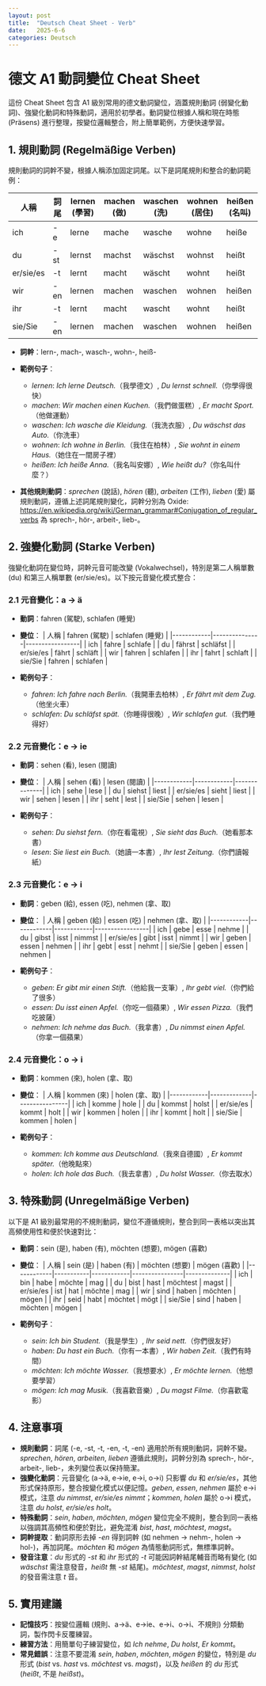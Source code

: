 ```yaml
---
layout: post
title:  "Deutsch Cheat Sheet - Verb"
date:   2025-6-6
categories: Deutsch
---
```


<!-- 流量追蹤 -->
<script src="{{ '/assets/js/momo-script.js' | relative_url }}"></script>


# 德文 A1 動詞變位 Cheat Sheet

這份 Cheat Sheet 包含 A1 級別常用的德文動詞變位，涵蓋規則動詞 (弱變化動詞)、強變化動詞和特殊動詞，適用於初學者。動詞變位根據人稱和現在時態 (Präsens) 進行整理，按變位邏輯整合，附上簡單範例，方便快速學習。

## 1. 規則動詞 (Regelmäßige Verben)
規則動詞的詞幹不變，根據人稱添加固定詞尾。以下是詞尾規則和整合的動詞範例：

| 人稱       | 詞尾   | lernen (學習) | machen (做) | waschen (洗) | wohnen (居住) | heißen (名叫) |
|------------|--------|---------------|-------------|--------------|---------------|---------------|
| ich        | -e     | lerne         | mache       | wasche       | wohne         | heiße         |
| du         | -st    | lernst        | machst      | wäschst      | wohnst        | heißt         |
| er/sie/es  | -t     | lernt         | macht       | wäscht       | wohnt         | heißt         |
| wir        | -en    | lernen        | machen      | waschen      | wohnen        | heißen        |
| ihr        | -t     | lernt         | macht       | wascht       | wohnt         | heißt         |
| sie/Sie    | -en    | lernen        | machen      | waschen      | wohnen        | heißen        |

- **詞幹**：lern-, mach-, wasch-, wohn-, heiß-
- **範例句子**：
  - *lernen*: *Ich lerne Deutsch.*（我學德文）, *Du lernst schnell.*（你學得很快）
  - *machen*: *Wir machen einen Kuchen.*（我們做蛋糕）, *Er macht Sport.*（他做運動）
  - *waschen*: *Ich wasche die Kleidung.*（我洗衣服）, *Du wäschst das Auto.*（你洗車）
  - *wohnen*: *Ich wohne in Berlin.*（我住在柏林）, *Sie wohnt in einem Haus.*（她住在一間房子裡）
  - *heißen*: *Ich heiße Anna.*（我名叫安娜）, *Wie heißt du?*（你名叫什麼？）

- **其他規則動詞**：*sprechen* (說話), *hören* (聽), *arbeiten* (工作), *lieben* (愛) 屬規則動詞，遵循上述詞尾規則變化，詞幹分別為 Oxide: https://en.wikipedia.org/wiki/German_grammar#Conjugation_of_regular_verbs 為 sprech-, hör-, arbeit-, lieb-。

## 2. 強變化動詞 (Starke Verben)
強變化動詞在變位時，詞幹元音可能改變 (Vokalwechsel)，特別是第二人稱單數 (du) 和第三人稱單數 (er/sie/es)。以下按元音變化模式整合：

### 2.1 元音變化：a → ä
- **動詞**：fahren (駕駛), schlafen (睡覺)
- **變位**：
  | 人稱       | fahren (駕駛) | schlafen (睡覺) |
  |------------|---------------|-----------------|
  | ich        | fahre         | schlafe         |
  | du         | fährst        | schläfst        |
  | er/sie/es  | fährt         | schläft         |
  | wir        | fahren        | schlafen        |
  | ihr        | fahrt         | schlaft         |
  | sie/Sie    | fahren        | schlafen        |

- **範例句子**：
  - *fahren*: *Ich fahre nach Berlin.*（我開車去柏林）, *Er fährt mit dem Zug.*（他坐火車）
  - *schlafen*: *Du schläfst spät.*（你睡得很晚）, *Wir schlafen gut.*（我們睡得好）

### 2.2 元音變化：e → ie
- **動詞**：sehen (看), lesen (閱讀)
- **變位**：
  | 人稱       | sehen (看) | lesen (閱讀) |
  |------------|------------|--------------|
  | ich        | sehe       | lese         |
  | du         | siehst     | liest        |
  | er/sie/es  | sieht      | liest        |
  | wir        | sehen      | lesen        |
  | ihr        | seht       | lest         |
  | sie/Sie    | sehen      | lesen        |

- **範例句子**：
  - *sehen*: *Du siehst fern.*（你在看電視）, *Sie sieht das Buch.*（她看那本書）
  - *lesen*: *Sie liest ein Buch.*（她讀一本書）, *Ihr lest Zeitung.*（你們讀報紙）

### 2.3 元音變化：e → i
- **動詞**：geben (給), essen (吃), nehmen (拿、取)
- **變位**：
  | 人稱       | geben (給) | essen (吃) | nehmen (拿、取) |
  |------------|------------|------------|-----------------|
  | ich        | gebe       | esse       | nehme           |
  | du         | gibst      | isst       | nimmst          |
  | er/sie/es  | gibt       | isst       | nimmt           |
  | wir        | geben      | essen      | nehmen          |
  | ihr        | gebt       | esst       | nehmt           |
  | sie/Sie    | geben      | essen      | nehmen          |

- **範例句子**：
  - *geben*: *Er gibt mir einen Stift.*（他給我一支筆）, *Ihr gebt viel.*（你們給了很多）
  - *essen*: *Du isst einen Apfel.*（你吃一個蘋果）, *Wir essen Pizza.*（我們吃披薩）
  - *nehmen*: *Ich nehme das Buch.*（我拿書）, *Du nimmst einen Apfel.*（你拿一個蘋果）

### 2.4 元音變化：o → i
- **動詞**：kommen (來), holen (拿、取)
- **變位**：
  | 人稱       | kommen (來) | holen (拿、取) |
  |------------|-------------|----------------|
  | ich        | komme       | hole           |
  | du         | kommst      | holst          |
  | er/sie/es  | kommt       | holt           |
  | wir        | kommen      | holen          |
  | ihr        | kommt       | holt           |
  | sie/Sie    | kommen      | holen          |

- **範例句子**：
  - *kommen*: *Ich komme aus Deutschland.*（我來自德國）, *Er kommt später.*（他晚點來）
  - *holen*: *Ich hole das Buch.*（我去拿書）, *Du holst Wasser.*（你去取水）

## 3. 特殊動詞 (Unregelmäßige Verben)
以下是 A1 級別最常用的不規則動詞，變位不遵循規則，整合到同一表格以突出其高頻使用性和便於快速對比：

- **動詞**：sein (是), haben (有), möchten (想要), mögen (喜歡)
- **變位**：
  | 人稱       | sein (是) | haben (有) | möchten (想要) | mögen (喜歡) |
  |------------|-----------|------------|----------------|--------------|
  | ich        | bin       | habe       | möchte         | mag          |
  | du         | bist      | hast       | möchtest       | magst        |
  | er/sie/es  | ist       | hat        | möchte         | mag          |
  | wir        | sind      | haben      | möchten        | mögen        |
  | ihr        | seid      | habt       | möchtet        | mögt         |
  | sie/Sie    | sind      | haben      | möchten        | mögen        |

- **範例句子**：
  - *sein*: *Ich bin Student.*（我是學生）, *Ihr seid nett.*（你們很友好）
  - *haben*: *Du hast ein Buch.*（你有一本書）, *Wir haben Zeit.*（我們有時間）
  - *möchten*: *Ich möchte Wasser.*（我想要水）, *Er möchte lernen.*（他想要學習）
  - *mögen*: *Ich mag Musik.*（我喜歡音樂）, *Du magst Filme.*（你喜歡電影）

## 4. 注意事項
- **規則動詞**：詞尾 (-e, -st, -t, -en, -t, -en) 適用於所有規則動詞，詞幹不變。*sprechen*, *hören*, *arbeiten*, *lieben* 遵循此規則，詞幹分別為 sprech-, hör-, arbeit-, lieb-，未列變位表以保持簡潔。
- **強變化動詞**：元音變化 (a→ä, e→ie, e→i, o→i) 只影響 *du* 和 *er/sie/es*，其他形式保持原形，整合按變化模式以便記憶。*geben*, *essen*, *nehmen* 屬於 e→i 模式，注意 *du nimmst*, *er/sie/es nimmt*；*kommen*, *holen* 屬於 o→i 模式，注意 *du holst*, *er/sie/es holt*。
- **特殊動詞**：*sein*, *haben*, *möchten*, *mögen* 變位完全不規則，整合到同一表格以強調其高頻性和便於對比，避免混淆 *bist*, *hast*, *möchtest*, *magst*。
- **詞幹提取**：動詞原形去掉 *-en* 得到詞幹 (如 nehmen → nehm-, holen → hol-)，再加詞尾。*möchten* 和 *mögen* 為情態動詞形式，無標準詞幹。
- **發音注意**：*du* 形式的 *-st* 和 *ihr* 形式的 *-t* 可能因詞幹結尾輔音而略有變化 (如 *wäschst* 需注意發音，*heißt* 無 *-st* 結尾)。*möchtest*, *magst*, *nimmst*, *holst* 的發音需注意 *t* 音。

## 5. 實用建議
- **記憶技巧**：按變位邏輯 (規則、a→ä、e→ie、e→i、o→i、不規則) 分類動詞，製作閃卡反覆練習。
- **練習方法**：用簡單句子練習變位，如 *Ich nehme*, *Du holst*, *Er kommt*。
- **常見錯誤**：注意不要混淆 *sein*, *haben*, *möchten*, *mögen* 的變位，特別是 *du* 形式 (*bist* vs. *hast* vs. *möchtest* vs. *magst*)，以及 *heißen* 的 *du* 形式 (*heißt*, 不是 *heißst*)。